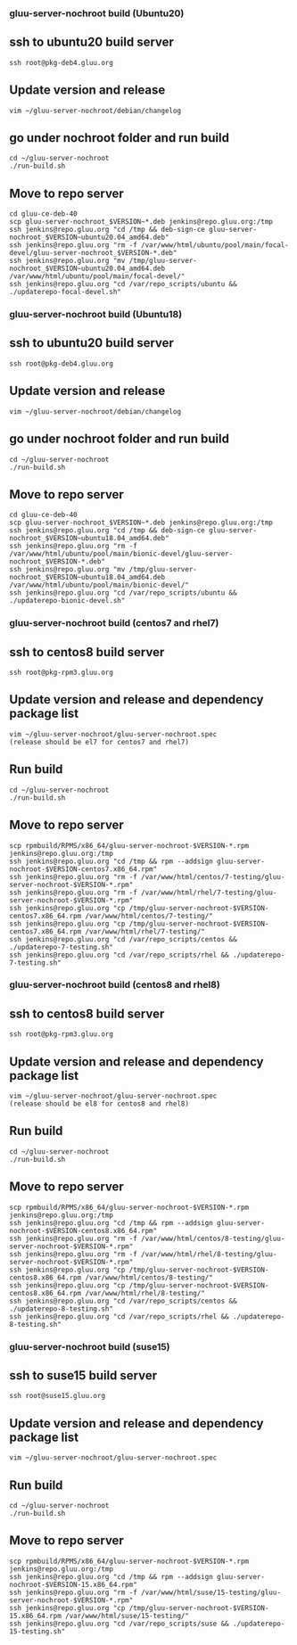 ### gluu-server-nochroot build (Ubuntu20)

## ssh to ubuntu20 build server
```
ssh root@pkg-deb4.gluu.org
```

## Update version and release 
```
vim ~/gluu-server-nochroot/debian/changelog
```

## go under nochroot folder and run build
```
cd ~/gluu-server-nochroot
./run-build.sh
```

## Move to repo server
```
cd gluu-ce-deb-40
scp gluu-server-nochroot_$VERSION~*.deb jenkins@repo.gluu.org:/tmp
ssh jenkins@repo.gluu.org "cd /tmp && deb-sign-ce gluu-server-nochroot_$VERSION~ubuntu20.04_amd64.deb"
ssh jenkins@repo.gluu.org "rm -f /var/www/html/ubuntu/pool/main/focal-devel/gluu-server-nochroot_$VERSION-*.deb"
ssh jenkins@repo.gluu.org "mv /tmp/gluu-server-nochroot_$VERSION~ubuntu20.04_amd64.deb /var/www/html/ubuntu/pool/main/focal-devel/"
ssh jenkins@repo.gluu.org "cd /var/repo_scripts/ubuntu && ./updaterepo-focal-devel.sh"
```



### gluu-server-nochroot build (Ubuntu18)

## ssh to ubuntu20 build server
```
ssh root@pkg-deb4.gluu.org
```

## Update version and release 
```
vim ~/gluu-server-nochroot/debian/changelog
```

## go under nochroot folder and run build
```
cd ~/gluu-server-nochroot
./run-build.sh
```

## Move to repo server
```
cd gluu-ce-deb-40
scp gluu-server-nochroot_$VERSION~*.deb jenkins@repo.gluu.org:/tmp
ssh jenkins@repo.gluu.org "cd /tmp && deb-sign-ce gluu-server-nochroot_$VERSION~ubuntu18.04_amd64.deb"
ssh jenkins@repo.gluu.org "rm -f /var/www/html/ubuntu/pool/main/bionic-devel/gluu-server-nochroot_$VERSION-*.deb"
ssh jenkins@repo.gluu.org "mv /tmp/gluu-server-nochroot_$VERSION~ubuntu18.04_amd64.deb /var/www/html/ubuntu/pool/main/bionic-devel/"
ssh jenkins@repo.gluu.org "cd /var/repo_scripts/ubuntu && ./updaterepo-bionic-devel.sh"
```


### gluu-server-nochroot build (centos7 and rhel7)

## ssh to centos8 build server
```
ssh root@pkg-rpm3.gluu.org
```

## Update version and release and dependency package list
```
vim ~/gluu-server-nochroot/gluu-server-nochroot.spec
(release should be el7 for centos7 and rhel7)
```

## Run build
```
cd ~/gluu-server-nochroot
./run-build.sh
```

## Move to repo server
```
scp rpmbuild/RPMS/x86_64/gluu-server-nochroot-$VERSION-*.rpm jenkins@repo.gluu.org:/tmp
ssh jenkins@repo.gluu.org "cd /tmp && rpm --addsign gluu-server-nochroot-$VERSION-centos7.x86_64.rpm"
ssh jenkins@repo.gluu.org "rm -f /var/www/html/centos/7-testing/gluu-server-nochroot-$VERSION-*.rpm"
ssh jenkins@repo.gluu.org "rm -f /var/www/html/rhel/7-testing/gluu-server-nochroot-$VERSION-*.rpm"
ssh jenkins@repo.gluu.org "cp /tmp/gluu-server-nochroot-$VERSION-centos7.x86_64.rpm /var/www/html/centos/7-testing/"
ssh jenkins@repo.gluu.org "cp /tmp/gluu-server-nochroot-$VERSION-centos7.x86_64.rpm /var/www/html/rhel/7-testing/"
ssh jenkins@repo.gluu.org "cd /var/repo_scripts/centos && ./updaterepo-7-testing.sh"
ssh jenkins@repo.gluu.org "cd /var/repo_scripts/rhel && ./updaterepo-7-testing.sh"
```


### gluu-server-nochroot build (centos8 and rhel8)

## ssh to centos8 build server
```
ssh root@pkg-rpm3.gluu.org
```

## Update version and release and dependency package list
```
vim ~/gluu-server-nochroot/gluu-server-nochroot.spec
(release should be el8 for centos8 and rhel8)
```

## Run build
```
cd ~/gluu-server-nochroot
./run-build.sh
```

## Move to repo server
```
scp rpmbuild/RPMS/x86_64/gluu-server-nochroot-$VERSION-*.rpm jenkins@repo.gluu.org:/tmp
ssh jenkins@repo.gluu.org "cd /tmp && rpm --addsign gluu-server-nochroot-$VERSION-centos8.x86_64.rpm"
ssh jenkins@repo.gluu.org "rm -f /var/www/html/centos/8-testing/gluu-server-nochroot-$VERSION-*.rpm"
ssh jenkins@repo.gluu.org "rm -f /var/www/html/rhel/8-testing/gluu-server-nochroot-$VERSION-*.rpm"
ssh jenkins@repo.gluu.org "cp /tmp/gluu-server-nochroot-$VERSION-centos8.x86_64.rpm /var/www/html/centos/8-testing/"
ssh jenkins@repo.gluu.org "cp /tmp/gluu-server-nochroot-$VERSION-centos8.x86_64.rpm /var/www/html/rhel/8-testing/"
ssh jenkins@repo.gluu.org "cd /var/repo_scripts/centos && ./updaterepo-8-testing.sh"
ssh jenkins@repo.gluu.org "cd /var/repo_scripts/rhel && ./updaterepo-8-testing.sh"
```


### gluu-server-nochroot build (suse15)

## ssh to suse15 build server
```
ssh root@suse15.gluu.org
```

## Update version and release and dependency package list
```
vim ~/gluu-server-nochroot/gluu-server-nochroot.spec
```

## Run build
```
cd ~/gluu-server-nochroot
./run-build.sh
```

## Move to repo server
```
scp rpmbuild/RPMS/x86_64/gluu-server-nochroot-$VERSION-*.rpm jenkins@repo.gluu.org:/tmp
ssh jenkins@repo.gluu.org "cd /tmp && rpm --addsign gluu-server-nochroot-$VERSION-15.x86_64.rpm"
ssh jenkins@repo.gluu.org "rm -f /var/www/html/suse/15-testing/gluu-server-nochroot-$VERSION-*.rpm"
ssh jenkins@repo.gluu.org "cp /tmp/gluu-server-nochroot-$VERSION-15.x86_64.rpm /var/www/html/suse/15-testing/"
ssh jenkins@repo.gluu.org "cd /var/repo_scripts/suse && ./updaterepo-15-testing.sh"
```

